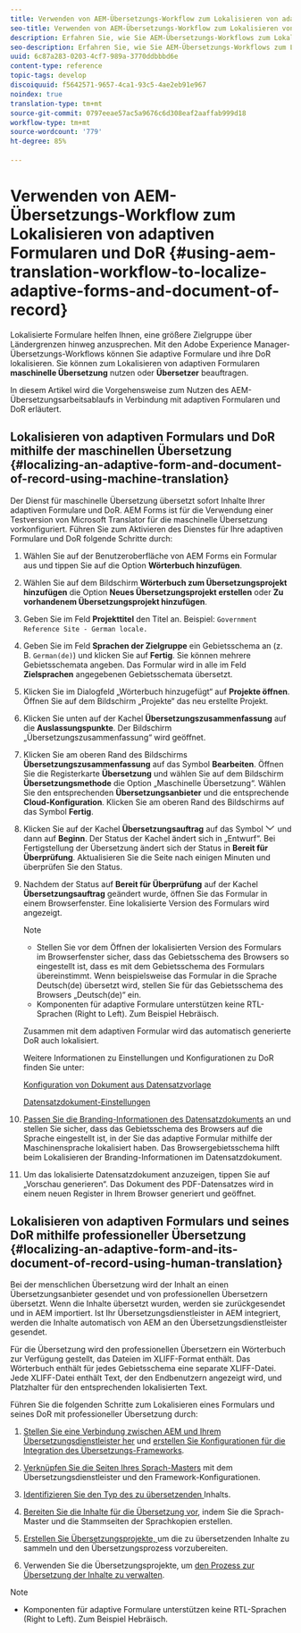 ```yaml
---
title: Verwenden von AEM-Übersetzungs-Workflow zum Lokalisieren von adaptiven Formularen und DoR
seo-title: Verwenden von AEM-Übersetzungs-Workflow zum Lokalisieren von adaptiven Formularen und DoR
description: Erfahren Sie, wie Sie AEM-Übersetzungs-Workflows zum Lokalisieren von adaptiven Formularen und DoR verwenden.
seo-description: Erfahren Sie, wie Sie AEM-Übersetzungs-Workflows zum Lokalisieren von adaptiven Formularen und DoR verwenden.
uuid: 6c87a283-0203-4cf7-989a-3770ddbbbd6e
content-type: reference
topic-tags: develop
discoiquuid: f5642571-9657-4ca1-93c5-4ae2eb91e967
noindex: true
translation-type: tm+mt
source-git-commit: 0797eeae57ac5a9676c6d308eaf2aaffab999d18
workflow-type: tm+mt
source-wordcount: '779'
ht-degree: 85%

---
```



# Verwenden von AEM-Übersetzungs-Workflow zum Lokalisieren von adaptiven Formularen und DoR {#using-aem-translation-workflow-to-localize-adaptive-forms-and-document-of-record}

Lokalisierte Formulare helfen Ihnen, eine größere Zielgruppe über Ländergrenzen hinweg anzusprechen. Mit den Adobe Experience Manager-Übersetzungs-Workflows können Sie adaptive Formulare und ihre DoR lokalisieren. Sie können zum Lokalisieren von adaptiven Formularen **maschinelle Übersetzung** nutzen oder **Übersetzer** beauftragen.

In diesem Artikel wird die Vorgehensweise zum Nutzen des AEM-Übersetzungsarbeitsablaufs in Verbindung mit adaptiven Formularen und DoR erläutert.

## Lokalisieren von adaptiven Formulars und DoR mithilfe der maschinellen Übersetzung {#localizing-an-adaptive-form-and-document-of-record-using-machine-translation}

Der Dienst für maschinelle Übersetzung übersetzt sofort Inhalte Ihrer adaptiven Formulare und DoR. AEM Forms ist für die Verwendung einer Testversion von Microsoft Translator für die maschinelle Übersetzung vorkonfiguriert. Führen Sie zum Aktivieren des Dienstes für Ihre adaptiven Formulare und DoR folgende Schritte durch:

1. Wählen Sie auf der Benutzeroberfläche von AEM Forms ein Formular aus und tippen Sie auf die Option **Wörterbuch hinzufügen**.
1. Wählen Sie auf dem Bildschirm **Wörterbuch zum Übersetzungsprojekt hinzufügen** die Option **Neues Übersetzungsprojekt erstellen** oder **Zu vorhandenem Übersetzungsprojekt hinzufügen**.
1. Geben Sie im Feld **Projekttitel** den Titel an. Beispiel: `Government Reference Site - German locale.`
1. Geben Sie im Feld **Sprachen der Zielgruppe** ein Gebietsschema an (z. B. `German(de)`) und klicken Sie auf **Fertig**. Sie können mehrere Gebietsschemata angeben. Das Formular wird in alle im Feld **Zielsprachen** angegebenen Gebietsschemata übersetzt.
1. Klicken Sie im Dialogfeld „Wörterbuch hinzugefügt“ auf **Projekte öffnen**. Öffnen Sie auf dem Bildschirm „Projekte“ das neu erstellte Projekt.
1. Klicken Sie unten auf der Kachel **Übersetzungszusammenfassung** auf die **Auslassungspunkte**. Der Bildschirm „Übersetzungszusammenfassung“ wird geöffnet.
1. Klicken Sie am oberen Rand des Bildschirms **Übersetzungszusammenfassung** auf das Symbol **Bearbeiten**. Öffnen Sie die Registerkarte **Übersetzung** und wählen Sie auf dem Bildschirm **Übersetzungsmethode** die Option „Maschinelle Übersetzung“. Wählen Sie den entsprechenden **Übersetzungsanbieter** und die entsprechende **Cloud-Konfiguration**. Klicken Sie am oberen Rand des Bildschirms auf das Symbol **Fertig**.
1. Klicken Sie auf der Kachel **Übersetzungsauftrag** auf das Symbol ![aem62forms_downPfeil](assets/aem62forms_downarrow.png) und dann auf **Beginn**. Der Status der Kachel ändert sich in „Entwurf“. Bei Fertigstellung der Übersetzung ändert sich der Status in **Bereit für Überprüfung**. Aktualisieren Sie die Seite nach einigen Minuten und überprüfen Sie den Status.
1. Nachdem der Status auf **Bereit für Überprüfung** auf der Kachel **Übersetzungsauftrag** geändert wurde, öffnen Sie das Formular in einem Browserfenster. Eine lokalisierte Version des Formulars wird angezeigt.

   >[!NOTE]
   >
   >* Stellen Sie vor dem Öffnen der lokalisierten Version des Formulars im Browserfenster sicher, dass das Gebietsschema des Browsers so eingestellt ist, dass es mit dem Gebietsschema des Formulars übereinstimmt. Wenn beispielsweise das Formular in die Sprache Deutsch(de) übersetzt wird, stellen Sie für das Gebietsschema des Browsers „Deutsch(de)“ ein.
   >* Komponenten für adaptive Formulare unterstützen keine RTL-Sprachen (Right to Left). Zum Beispiel Hebräisch.


   Zusammen mit dem adaptiven Formular wird das automatisch generierte DoR auch lokalisiert.

   Weitere Informationen zu Einstellungen und Konfigurationen zu DoR finden Sie unter:

   [Konfiguration von Dokument aus Datensatzvorlage](/help/forms/using/generate-document-of-record-for-non-xfa-based-adaptive-forms.md#p-document-of-record-template-configuration-p)

   [Datensatzdokument-Einstellungen](/help/forms/using/generate-document-of-record-for-non-xfa-based-adaptive-forms.md#p-document-of-record-settings-p)

1. [Passen Sie die Branding-Informationen des Datensatzdokuments](/help/forms/using/generate-document-of-record-for-non-xfa-based-adaptive-forms.md) an und stellen Sie sicher, dass das Gebietsschema des Browsers auf die Sprache eingestellt ist, in der Sie das adaptive Formular mithilfe der Maschinensprache lokalisiert haben. Das Browsergebietsschema hilft beim Lokalisieren der Branding-Informationen im Datensatzdokument.
1. Um das lokalisierte Datensatzdokument anzuzeigen, tippen Sie auf „Vorschau generieren“. Das Dokument des PDF-Datensatzes wird in einem neuen Register in Ihrem Browser generiert und geöffnet.

## Lokalisieren von adaptiven Formulars und seines DoR mithilfe professioneller Übersetzung {#localizing-an-adaptive-form-and-its-document-of-record-using-human-translation}

Bei der menschlichen Übersetzung wird der Inhalt an einen Übersetzungsanbieter gesendet und von professionellen Übersetzern übersetzt. Wenn die Inhalte übersetzt wurden, werden sie zurückgesendet und in AEM importiert. Ist Ihr Übersetzungsdienstleister in AEM integriert, werden die Inhalte automatisch von AEM an den Übersetzungsdienstleister gesendet.

Für die Übersetzung wird den professionellen Übersetzern ein Wörterbuch zur Verfügung gestellt, das Dateien im XLIFF-Format enthält. Das Wörterbuch enthält für jedes Gebietsschema eine separate XLIFF-Datei. Jede XLIFF-Datei enthält Text, der den Endbenutzern angezeigt wird, und Platzhalter für den entsprechenden lokalisierten Text.

Führen Sie die folgenden Schritte zum Lokalisieren eines Formulars und seines DoR mit professioneller Übersetzung durch:

1. [Stellen Sie eine Verbindung zwischen AEM und Ihrem Übersetzungsdienstleister her](/help/sites-administering/tc-tic.md) und [erstellen Sie Konfigurationen für die Integration des Übersetzungs-Frameworks](/help/sites-administering/tc-tic.md).

1. [Verknüpfen Sie die Seiten Ihres Sprach-Masters](/help/sites-administering/tc-tic.md) mit dem Übersetzungsdienstleister und den Framework-Konfigurationen.

1. [Identifizieren Sie den Typ des zu übersetzenden ](/help/sites-administering/tc-rules.md) Inhalts.

1. [Bereiten Sie die Inhalte für die Übersetzung vor](/help/sites-administering/tc-prep.md), indem Sie die Sprach-Master und die Stammseiten der Sprachkopien erstellen.

1. [Erstellen Sie Übersetzungsprojekte, ](/help/sites-administering/tc-manage.md) um die zu übersetzenden Inhalte zu sammeln und den Übersetzungsprozess vorzubereiten.

1. Verwenden Sie die Übersetzungsprojekte, um [den Prozess zur Übersetzung der Inhalte zu verwalten](/help/sites-administering/tc-manage.md).

>[!NOTE]
>
>* Komponenten für adaptive Formulare unterstützen keine RTL-Sprachen (Right to Left). Zum Beispiel Hebräisch.

>



